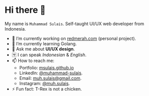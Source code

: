 # Hi there 👋

My name is `Muhammad Sulais`. Self-taught UI/UX web developer from Indonesia.

- 🔭 I’m currently working on [redmerah.com](https://redmerah.com) (personal project).
- 🌱 I’m currently learning Golang.
- 💬 Ask me about **UI/UX design**.
- 🈂️ I can speak _Indonesian_ & _English_.
- 📫 How to reach me:
  - Portfolio: [msulais.github.io](https://www.msulais.github.io)
  - LinkedIn: [@muhammad-sulais](https://www.linkedin.com/in/muhammad-sulais).
  - Email: [muh.sulais@gmail.com](mailto:muh.sulais@gmail.com).
  - Instagram: [@muh.sulais](https://www.instagram.com/muh.sulais).
- ⚡ Fun fact: T-Rex is not a chicken.
